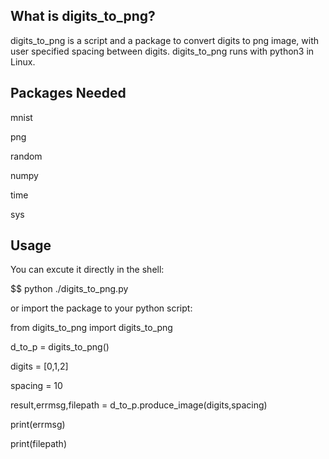 ## What is digits_to_png? ##
digits_to_png is a script and a package to convert digits to png image, with user specified spacing between digits.
digits_to_png runs with python3 in Linux.

## Packages Needed ##
mnist

png

random

numpy

time

sys

## Usage ##
You can excute it directly in the shell:

$$ python ./digits_to_png.py

or import the package to your python script:

from digits_to_png import digits_to_png

d_to_p = digits_to_png()

digits = [0,1,2]

spacing = 10

result,errmsg,filepath = d_to_p.produce_image(digits,spacing)

print(errmsg)

print(filepath)

